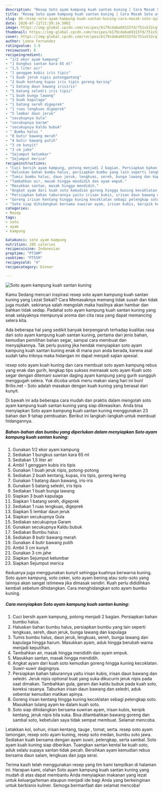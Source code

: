 ```yaml
---
description: "Resep Soto ayam kampung kuah santan kuning | Cara Masak Soto ayam kampung kuah santan kuning Yang Bisa Manjain Lidah"
title: "Resep Soto ayam kampung kuah santan kuning | Cara Masak Soto ayam kampung kuah santan kuning Yang Bisa Manjain Lidah"
slug: 86-resep-soto-ayam-kampung-kuah-santan-kuning-cara-masak-soto-ayam-kampung-kuah-santan-kuning-yang-bisa-manjain-lidah
date: 2020-07-11T21:59:14.506Z
image: https://img-global.cpcdn.com/recipes/b179cda6a69315fd/751x532cq70/soto-ayam-kampung-kuah-santan-kuning-foto-resep-utama.jpg
thumbnail: https://img-global.cpcdn.com/recipes/b179cda6a69315fd/751x532cq70/soto-ayam-kampung-kuah-santan-kuning-foto-resep-utama.jpg
cover: https://img-global.cpcdn.com/recipes/b179cda6a69315fd/751x532cq70/soto-ayam-kampung-kuah-santan-kuning-foto-resep-utama.jpg
author: Leona Fernandez
ratingvalue: 3.9
reviewcount: 8
recipeingredient:
- "1/2 ekor ayam kampung"
- "1 bungkus santan kara 65 ml"
- "1,5 liter air"
- "1 genggam kubis iris tipis"
- "1 buah jeruk nipis potongpotong"
- "2 buah kentang kupas iris tipis goreng kering"
- "1 batang daun bawang irisiris"
- "5 batang seledri iris tipis"
- "1 buah bunga lawang"
- "3 buah kapulaga"
- "1 batang sereh digeprek"
- "1 ruas lengkuas digeprek"
- "5 lembar daun jeruk"
- "secukupnya Gula"
- "secukupnya Garam"
- "secukupnya Kaldu bubuk"
- " Bumbu halus "
- "8 butir bawang merah"
- "4 butir bawang putih"
- "3 cm kunyit"
- "3 cm jahe"
- "Sejumput ketumbar"
- "Sejumput merica"
recipeinstructions:
- "Cuci bersih ayam kampung, potong menjadi 2 bagian. Persiapkan bahan bumbu halus."
- "Haluskan bahan bumbu halus, persiapkan bumbu yang lain seperti lengkuas, sereh, daun jeruk, bunga lawang dan kapulaga"
- "Tumis bumbu halus, daun jeruk, lengkuas, sereh, bunga lawang dan kapulaga hingga harum. Masukkan ayam, aduk hingga berubah warna menjadi keputihan."
- "Tambahkan air, masak hingga mendidih dan ayam empuk."
- "Masukkan santan, masak hingga mendidih."
- "Angkat ayam dari kuah soto kemudian goreng hingga kuning kecoklatan. Suwir-suwir dagingnya."
- "Persiapkan bahan taburannya yaitu irisan kubis, irisan daun bawang dan seledri. Jeruk nipis optional buat yang suka dikucurin jeruk nipis pada saat dimakan. Tambahkan gula, garam dan kaldu bubuk pada kuah soto, koreksi rasanya. Taburkan irisan daun bawang dan seledri, aduk sebentar kemudian matikan apinya."
- "Goreng irisan kentang hingga kuning kecoklatan sebagi pelengkap soto. Masukkan tulang ayam ke dalam kuah soto."
- "Soto siap dihidangkan bersama suwiran ayam, irisan kubis, keripik kentang, jeruk nipis bila suka. Bisa ditambahkan bawang goreng dan sambal soto, kebetulan saya tidak sempat membuat. Selamat mencoba."
categories:
- Resep
tags:
- soto
- ayam
- kampung

katakunci: soto ayam kampung 
nutrition: 285 calories
recipecuisine: Indonesian
preptime: "PT30M"
cooktime: "PT55M"
recipeyield: "4"
recipecategory: Dinner

---
```



![Soto ayam kampung kuah santan kuning](https://img-global.cpcdn.com/recipes/b179cda6a69315fd/751x532cq70/soto-ayam-kampung-kuah-santan-kuning-foto-resep-utama.jpg)

Kamu Sedang mencari inspirasi resep soto ayam kampung kuah santan kuning yang Lezat Sekali? Cara Memasaknya memang tidak susah dan tidak juga mudah. sekiranya salah mengolah maka hasilnya akan hambar dan bahkan tidak sedap. Padahal soto ayam kampung kuah santan kuning yang enak selayaknya mempunyai aroma dan cita rasa yang dapat memancing selera kita.

Ada beberapa hal yang sedikit banyak berpengaruh terhadap kualitas rasa dari soto ayam kampung kuah santan kuning, pertama dari jenis bahan, kemudian pemilihan bahan segar, sampai cara membuat dan menyajikannya. Tak perlu pusing jika hendak menyiapkan soto ayam kampung kuah santan kuning enak di mana pun anda berada, karena asal sudah tahu triknya maka hidangan ini dapat menjadi sajian spesial.

resep soto ayam kuah kuning dan cara membuat soto ayam kampung rebus yang enak dan gurih, lengkap tips sukses memasak soto ayam Kuah soto segar dengan ditemani suwiran daging ayam kampung yang gurih sungguh menggugah selera. Yuk dicoba untuk menu makan siang hari ini bun! Brilio.net - Soto adalah masakan dengan kuah kuning yang berasal dari kunyit.


Di bawah ini ada beberapa cara mudah dan praktis dalam mengolah soto ayam kampung kuah santan kuning yang siap dikreasikan. Anda bisa menyiapkan Soto ayam kampung kuah santan kuning menggunakan 23 bahan dan 9 tahap pembuatan. Berikut ini langkah-langkah untuk membuat hidangannya.

<!--inarticleads1-->

##### Bahan-bahan dan bumbu yang diperlukan dalam menyiapkan Soto ayam kampung kuah santan kuning:

1. Gunakan 1/2 ekor ayam kampung
1. Sediakan 1 bungkus santan kara 65 ml
1. Sediakan 1,5 liter air
1. Ambil 1 genggam kubis iris tipis
1. Gunakan 1 buah jeruk nipis, potong-potong
1. Sediakan 2 buah kentang, kupas, iris tipis, goreng kering
1. Gunakan 1 batang daun bawang, iris-iris
1. Gunakan 5 batang seledri, iris tipis
1. Sediakan 1 buah bunga lawang
1. Siapkan 3 buah kapulaga
1. Siapkan 1 batang sereh, digeprek
1. Sediakan 1 ruas lengkuas, digeprek
1. Siapkan 5 lembar daun jeruk
1. Siapkan secukupnya Gula
1. Sediakan secukupnya Garam
1. Gunakan secukupnya Kaldu bubuk
1. Sediakan  Bumbu halus :
1. Sediakan 8 butir bawang merah
1. Gunakan 4 butir bawang putih
1. Ambil 3 cm kunyit
1. Gunakan 3 cm jahe
1. Siapkan Sejumput ketumbar
1. Siapkan Sejumput merica


Keduanya juga menggunakan kunyit sehingga kuahnya berwarna kuning. Soto ayam kampung, soto ceker, soto ayam bening atau soto-soto yang lainnya akan sangat istimewa jika dimasak sendiri. Kuah perlu dididihkan kembali sebelum dihidangkan. Cara menghidangkan soto ayam bumbu kuning. 

<!--inarticleads2-->

##### Cara menyiapkan Soto ayam kampung kuah santan kuning:

1. Cuci bersih ayam kampung, potong menjadi 2 bagian. Persiapkan bahan bumbu halus.
1. Haluskan bahan bumbu halus, persiapkan bumbu yang lain seperti lengkuas, sereh, daun jeruk, bunga lawang dan kapulaga
1. Tumis bumbu halus, daun jeruk, lengkuas, sereh, bunga lawang dan kapulaga hingga harum. Masukkan ayam, aduk hingga berubah warna menjadi keputihan.
1. Tambahkan air, masak hingga mendidih dan ayam empuk.
1. Masukkan santan, masak hingga mendidih.
1. Angkat ayam dari kuah soto kemudian goreng hingga kuning kecoklatan. Suwir-suwir dagingnya.
1. Persiapkan bahan taburannya yaitu irisan kubis, irisan daun bawang dan seledri. Jeruk nipis optional buat yang suka dikucurin jeruk nipis pada saat dimakan. Tambahkan gula, garam dan kaldu bubuk pada kuah soto, koreksi rasanya. Taburkan irisan daun bawang dan seledri, aduk sebentar kemudian matikan apinya.
1. Goreng irisan kentang hingga kuning kecoklatan sebagi pelengkap soto. Masukkan tulang ayam ke dalam kuah soto.
1. Soto siap dihidangkan bersama suwiran ayam, irisan kubis, keripik kentang, jeruk nipis bila suka. Bisa ditambahkan bawang goreng dan sambal soto, kebetulan saya tidak sempat membuat. Selamat mencoba.


Letakkan kol, sohun, irisan kentang, tauge , tomat, serta. resep soto ayam lamongan, resep soto ayam kuning, resep soto medan, bumbu soto jawa. Sediakan kuah bersama dengan ayam suwir, pelengkap, serta sambal. Soto ayam kuah kuning siap diberikan. Tuangkan santan kental ke kuah soto, aduk selalu supaya santan tidak pecah. Bersihkan ayam kemudian rebus bersama daun salam, lengkuas dan juga serai. 

Terima kasih telah menggunakan resep yang tim kami tampilkan di halaman ini. Harapan kami, olahan Soto ayam kampung kuah santan kuning yang mudah di atas dapat membantu Anda menyiapkan makanan yang lezat untuk keluarga/teman ataupun menjadi ide bagi Anda yang berkeinginan untuk berbisnis kuliner. Semoga bermanfaat dan selamat mencoba!
